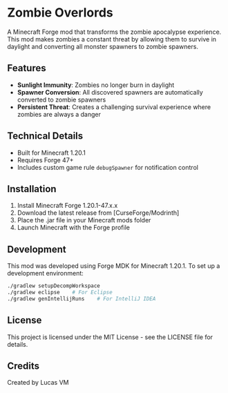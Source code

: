# Zombie Overlords

A Minecraft Forge mod that transforms the zombie apocalypse experience. This mod makes zombies a constant threat by allowing them to survive in daylight and converting all monster spawners to zombie spawners.

## Features

- **Sunlight Immunity**: Zombies no longer burn in daylight
- **Spawner Conversion**: All discovered spawners are automatically converted to zombie spawners
- **Persistent Threat**: Creates a challenging survival experience where zombies are always a danger

## Technical Details

- Built for Minecraft 1.20.1
- Requires Forge 47+
- Includes custom game rule `debugSpawner` for notification control

## Installation

1. Install Minecraft Forge 1.20.1-47.x.x
2. Download the latest release from [CurseForge/Modrinth]
3. Place the .jar file in your Minecraft mods folder
4. Launch Minecraft with the Forge profile

## Development

This mod was developed using Forge MDK for Minecraft 1.20.1. To set up a development environment:

```bash
./gradlew setupDecompWorkspace
./gradlew eclipse    # For Eclipse
./gradlew genIntellijRuns    # For IntelliJ IDEA
```

## License

This project is licensed under the MIT License - see the LICENSE file for details.

## Credits

Created by Lucas VM
